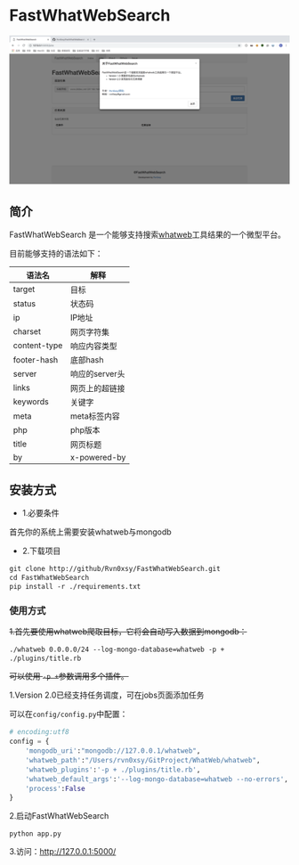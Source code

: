 # FastWhatWebSearch

![截图](image/screen.png)

## 简介

FastWhatWebSearch 是一个能够支持搜索[whatweb](https://github.com/urbanadventurer/WhatWeb)工具结果的一个微型平台。

目前能够支持的语法如下：


|语法名|解释|
| --- | ---- |
| target | 目标 |
| status | 状态码 |
| ip | IP地址 |
| charset | 网页字符集 |
| content-type | 响应内容类型|
| footer-hash | 底部hash |
| server | 响应的server头|
| links | 网页上的超链接|
| keywords | 关键字 |
| meta | meta标签内容|
| php | php版本 |
| title | 网页标题 |
| by | x-powered-by|

## 安装方式

* 1.必要条件

首先你的系统上需要安装whatweb与mongodb

* 2.下载项目

```commandline
git clone http://github/Rvn0xsy/FastWhatWebSearch.git
cd FastWhatWebSearch
pip install -r ./requirements.txt
```

### 使用方式

~~1.首先要使用whatweb爬取目标，它将会自动写入数据到mongodb：~~

```commandline
./whatweb 0.0.0.0/24 --log-mongo-database=whatweb -p + ./plugins/title.rb
```

~~可以使用 `-p +`参数调用多个插件。~~

1.Version 2.0已经支持任务调度，可在jobs页面添加任务

可以在`config/config.py`中配置：

```python
# encoding:utf8
config = {
    'mongodb_uri':"mongodb://127.0.0.1/whatweb",
    'whatweb_path':"/Users/rvn0xsy/GitProject/WhatWeb/whatweb",
    'whatweb_plugins':'-p + ./plugins/title.rb',
    'whatweb_default_args':'--log-mongo-database=whatweb --no-errors',
    'process':False
}
```

2.启动FastWhatWebSearch

```commandline
python app.py
```

3.访问：http://127.0.0.1:5000/

